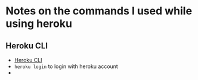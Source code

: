 # Notes on the commands I used while using heroku

## Heroku CLI

* [Heroku CLI](https://devcenter.heroku.com/articles/heroku-cli)
* ```heroku login``` to login with heroku account
* 